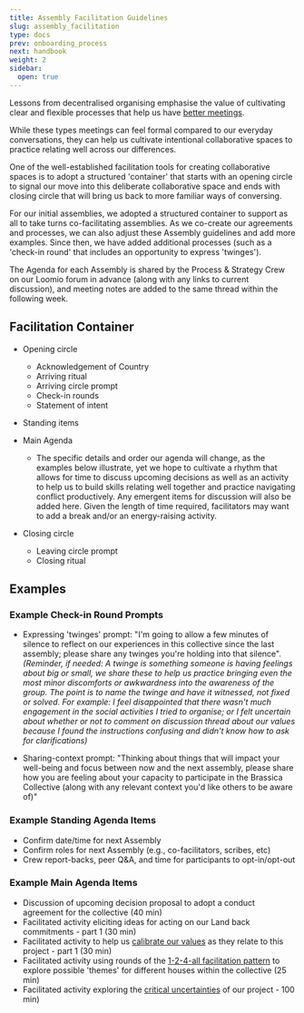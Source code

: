 ```yaml
---
title: Assembly Facilitation Guidelines
slug: assembly_facilitation
type: docs
prev: onboarding_process
next: handbook
weight: 2
sidebar:
  open: true
---
```


Lessons from decentralised organising emphasise the value of cultivating clear and flexible processes that help us have [better meetings](https://commonslibrary.org/better-activist-meetings/).

While these types meetings can feel formal compared to our everyday conversations, they can help us cultivate intentional collaborative spaces to practice relating well across our differences.

One of the well-established facilitation tools for creating collaborative spaces is to adopt a structured 'container' that starts with an opening circle to signal our move into this deliberate collaborative space and ends with closing circle that will bring us back to more familiar ways of conversing.

For our initial assemblies, we adopted a structured container to support as all to take turns co-facilitating assemblies. As we co-create our agreements and processes, we can also adjust these Assembly guidelines and add more examples. Since then, we have added additional processes (such as a 'check-in round' that includes an opportunity to express 'twinges').

The Agenda for each Assembly is shared by the Process & Strategy Crew on our Loomio forum in advance (along with any links to current discussion), and meeting notes are added to the same thread within the following week. 

## Facilitation Container

* Opening circle 
	* Acknowledgement of Country  
	* Arriving ritual
	* Arriving circle prompt
	* Check-in rounds
	* Statement of intent

* Standing items

* Main Agenda  
	* The specific details and order our agenda will change, as the examples below illustrate, yet we hope to cultivate a rhythm that allows for time to discuss upcoming decisions as well as an activity to help us to build skills relating well together and practice navigating conflict productively. Any emergent items for discussion will also be added here. Given the length of time required, facilitators may want to add a break and/or an energy-raising activity.

* Closing circle
	* Leaving circle prompt
	* Closing ritual

## Examples 

### Example Check-in Round Prompts
 * Expressing 'twinges' prompt: "I'm going to allow a few minutes of silence to reflect on our experiences in this collective since the last assembly; please share any twinges you're holding into that silence". *(Reminder, if needed:  A twinge is something someone is having feelings about big or small, we share these to help us  practice bringing even the most minor discomforts or awkwardness into the awareness of the group. The point is to name the twinge and have it witnessed, not fixed or solved. For example:  I feel disappointed that there wasn't much engagement in the social activities I tried to organise; or I felt uncertain about whether or not to comment on discussion thread about our values because I found the instructions confusing and didn't know how to ask for clarifications)*

 * Sharing-context prompt: "Thinking about things that will impact your well-being and focus between now and the next assembly, please share how you are feeling about your capacity to participate in the Brassica Collective (along with any relevant context you'd like others to be aware of)"

### Example Standing Agenda Items
 * Confirm date/time for next Assembly   
 * Confirm roles for next Assembly (e.g., co-facilitators, scribes, etc)
 * Crew report-backs, peer Q&A, and time for participants to opt-in/opt-out

### Example Main Agenda Items
 * Discussion of upcoming decision proposal to adopt a conduct agreement for the collective (40 min)
 * Facilitated activity eliciting ideas for acting on our Land back commitments - part 1 (30 min) 
 * Facilitated activity to help us [calibrate our values](https://hackmd.io/@Teq/values-calibration) as they relate to this project - part 1 (30 min)
 * Facilitated activity using rounds of the [1-2-4-all facilitation pattern](https://www.liberatingstructures.com/1-1-2-4-all/) to explore possible 'themes' for different houses within the collective (25 min)
  * Facilitated activity exploring the [critical uncertainties](https://www.liberatingstructures.com/30-critical-uncertainties/) of our project - 100 min)
